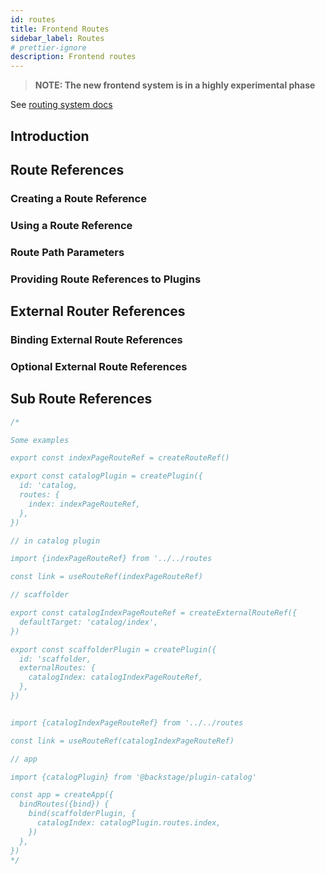 ```yaml
---
id: routes
title: Frontend Routes
sidebar_label: Routes
# prettier-ignore
description: Frontend routes
---
```


> **NOTE: The new frontend system is in a highly experimental phase**

See [routing system docs](../../plugins/composability.md#routing-system)

## Introduction

<!--

Routing system of backstage - what's the prupose

Explain the indirection needed to route between plugins. For example what do we do if plugin A want to link to plugin B, but plugin B is not installed? How can we support this in an app?

How can we let an integrator decice whether plugin A should link to plugin B or plugin C? (with some good real-work examples, e.g. catalog -> scaffolder create page / catalog-import plugin)

 -->

## Route References

<!--

Explain what a route reference is - then explain how it solves the problem outlined above.

Explain that we use route references to represent a path in an app. Each referenced path is unique for each app, but in different apps the same route ref might point to different paths.

 -->

### Creating a Route Reference

<!--

Example using `createRouteRef` + passing it to a page extension

 -->

### Using a Route Reference

<!--

Example using `useRouteRef` in a component

 -->

### Route Path Parameters

<!--
Example using path parameters, both createRouteRef and useRouteRef
 -->

### Providing Route References to Plugins

<!--
Show how to provide routes through createPlugin({ routes: })
 -->

## External Router References

<!--
Explain the need for external route refs

Explain all of create, use and provide

 -->

### Binding External Route References

<!--
Example using `createApp`

Example using config

 -->

### Optional External Route References

<!--
Talk about how external routes must be bound or app will crash, but you can make them optional too

useRouteRef can return undefined for optional external routes
 -->

## Sub Route References

<!--

Explain the need for external route refs - both as a tool for routing within a plugin, but also allow external routes to point to sub routes

Talk about how sub routes declare an explicit path - can't be decided by the app/integrator. They are hard-coded in the plugin in parallel to the internal routing structure of the plugin itself.

Explain all of create, use and provide
 -->

```ts
/* 

Some examples

export const indexPageRouteRef = createRouteRef()

export const catalogPlugin = createPlugin({
  id: 'catalog,
  routes: {
    index: indexPageRouteRef,
  },
})

// in catalog plugin

import {indexPageRouteRef} from '../../routes

const link = useRouteRef(indexPageRouteRef)

// scaffolder

export const catalogIndexPageRouteRef = createExternalRouteRef({
  defaultTarget: 'catalog/index',
})

export const scaffolderPlugin = createPlugin({
  id: 'scaffolder,
  externalRoutes: {
    catalogIndex: catalogIndexPageRouteRef,
  },
})


import {catalogIndexPageRouteRef} from '../../routes

const link = useRouteRef(catalogIndexPageRouteRef)

// app

import {catalogPlugin} from '@backstage/plugin-catalog'

const app = createApp({
  bindRoutes({bind}) {
    bind(scaffolderPlugin, {
      catalogIndex: catalogPlugin.routes.index,
    })
  },
})
*/
```

